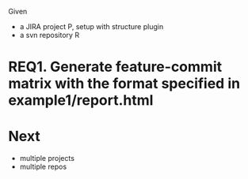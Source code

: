 


Given
- a JIRA project P, setup with structure plugin
- a svn repository R

# REQ1. Generate feature-commit matrix with the format specified in example1/report.html



# Next
- multiple projects
- multiple repos


